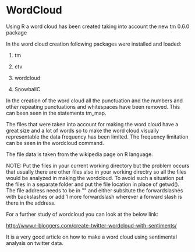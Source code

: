 WordCloud
=========

Using R a word cloud has been created taking into account the new tm 0.6.0 package


In the word cloud creation following packages were installed and loaded:

1. tm

2. ctv

3. wordcloud

4. SnowballC



In the creation of the word cloud all the punctuation and the numbers and other repeating punctuations and whitespaces have been removed. This can been seen in the statements tm_map.

The files that were taken into account for making the word cloud have a great size and a lot of words so to make the word cloud visually representable the data frequency has been limited.
The frequency limitation can be seen in the wordcloud command.

The file data is taken from the wikipedia page on R language.

NOTE: Put the files in your current working directory but the problem occurs that usually there are other files also in your working directry so all the files would be analyzed in making the wordcloud. To avoid such a situation put the files in a separate folder and put the file location in place of getwd(). 
  The file address needs to be in "" and either subsitute the forwardslashes with backslashes or add 1 more forwardslash       wherever a forward slash is there in the address. 

For a further study of wordcloud you can look at the below link:
  
  http://www.r-bloggers.com/create-twitter-wordcloud-with-sentiments/

It is a very good article on how to make a word cloud using sentimental analysis on twitter data.
